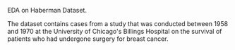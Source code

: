 EDA on Haberman Dataset.

The dataset contains cases from a study that was conducted between 1958 and 1970 at the University of Chicago's Billings Hospital on the survival of patients who had undergone surgery for breast cancer.
